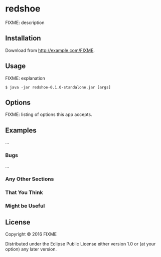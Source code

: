 # redshoe

FIXME: description

## Installation

Download from http://example.com/FIXME.

## Usage

FIXME: explanation

    $ java -jar redshoe-0.1.0-standalone.jar [args]

## Options

FIXME: listing of options this app accepts.

## Examples

...

### Bugs

...

### Any Other Sections
### That You Think
### Might be Useful

## License

Copyright © 2016 FIXME

Distributed under the Eclipse Public License either version 1.0 or (at
your option) any later version.
